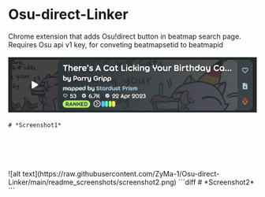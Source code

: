 # Osu-direct-Linker
Chrome extension that adds Osu!direct button in beatmap search page.  
Requires Osu api v1 key, for conveting beatmapsetid to beatmapid  
</br>
![alt text](https://raw.githubusercontent.com/ZyMa-1/Osu-direct-Linker/main/readme_screenshots/screenshot1.png)
```diff
# *Screenshot1*
```
</br>
</br>
</br>
</br>
![alt text](https://raw.githubusercontent.com/ZyMa-1/Osu-direct-Linker/main/readme_screenshots/screenshot2.png)
```diff
# *Screenshot2*
```